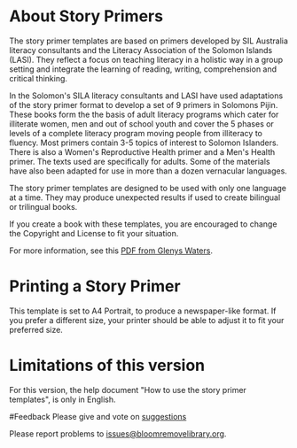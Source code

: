 # About Story Primers
The story primer templates are based on primers developed by SIL Australia literacy consultants and the Literacy Association of the Solomon Islands (LASI). They reflect a focus on teaching literacy in a holistic way in a group setting and integrate the learning of reading, writing, comprehension and critical thinking.

In the Solomon's SILA literacy consultants and LASI have used adaptations of the story primer format to develop a set of 9 primers in Solomons Pijin. These books form the the basis of adult literacy programs which cater for illiterate women, men and out of school youth and cover the 5 phases or levels of a complete literacy program moving people from illiteracy to fluency. Most primers contain 3-5 topics of interest to Solomon Islanders. There is also a Women's Reproductive Health primer and a Men's Health primer. The texts used are specifically for adults. Some of the materials have also been adapted for use in more than a dozen vernacular languages.

The story primer templates are designed to be used with only one language at a time. They may produce unexpected results if used to create bilingual or trilingual books.

If you create a book with these templates, you are encouraged to change the Copyright and License to fit your situation.

For more information, see this [PDF from Glenys Waters](file:///HowToUseStoryPrimerTemplates.pdf).
# Printing a Story Primer
This template is set to A4 Portrait, to produce a newspaper-like format. If you prefer a different size, your printer
should be able to adjust it to fit your preferred size.
# Limitations of this version
For this version, the help document "How to use the story primer templates", is only in English.

#Feedback
Please give and vote on [suggestions](http://bloom.palaso.org/suggestions/)

Please report problems to [issues@bloomremovelibrary.org](mailto:issues@bloomremovelibrary.org?subject=Story&nbsp;Primer&nbsp;Problem).